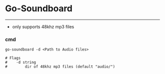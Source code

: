 # Go-Soundboard

---
* only supports 48khz mp3 files


### cmd
```shell
go-soundboard -d <Path to Audio files>

# Flags
#    -d string
#        dir of 48khz mp3 files (default "audio/")
```